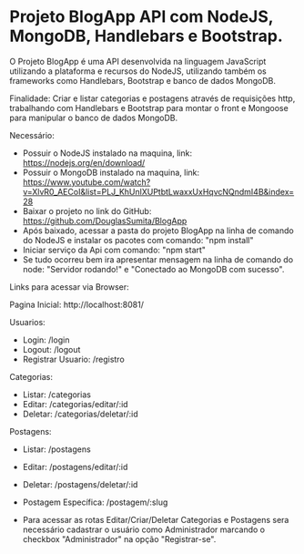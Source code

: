 # Projeto BlogApp API com NodeJS, MongoDB, Handlebars e Bootstrap. #

O Projeto BlogApp é uma API desenvolvida na linguagem JavaScript utilizando a plataforma e recursos do NodeJS,
utilizando também os frameworks como Handlebars, Bootstrap e banco de dados MongoDB.

Finalidade: Criar e listar categorias e postagens através de requisições http, trabalhando com Handlebars e Bootstrap para montar o front e Mongoose para manipular o banco de dados MongoDB.


Necessário:
* Possuir o NodeJS instalado na maquina, link: https://nodejs.org/en/download/
* Possuir o MongoDB instalado na maquina, link: https://www.youtube.com/watch?v=XlvR0_AECoI&list=PLJ_KhUnlXUPtbtLwaxxUxHqvcNQndmI4B&index=28
* Baixar o projeto no link do GitHub: https://github.com/DouglasSumita/BlogApp
* Após baixado, acessar a pasta do projeto BlogApp na linha de comando do NodeJS e instalar os pacotes com comando: "npm install"
* Iniciar serviço da Api com comando: "npm start"
* Se tudo ocorreu bem ira apresentar mensagem na linha de comando do node: "Servidor rodando!" e "Conectado ao MongoDB com sucesso".

Links para acessar via Browser: 

Pagina Inicial: http://localhost:8081/

Usuarios:
   * Login: /login
   * Logout: /logout
   * Registrar Usuario: /registro


Categorias: 
   * Listar: /categorias
   * Editar: /categorias/editar/:id
   * Deletar: /categorias/deletar/:id

Postagens: 
   * Listar: /postagens
   * Editar: /postagens/editar/:id
   * Deletar: /postagens/deletar/:id
   * Postagem Específica: /postagem/:slug

*  Para acessar as rotas Editar/Criar/Deletar Categorias e Postagens sera necessário cadastrar o usuário como Administrador marcando o checkbox "Administrador" na opção "Registrar-se".
